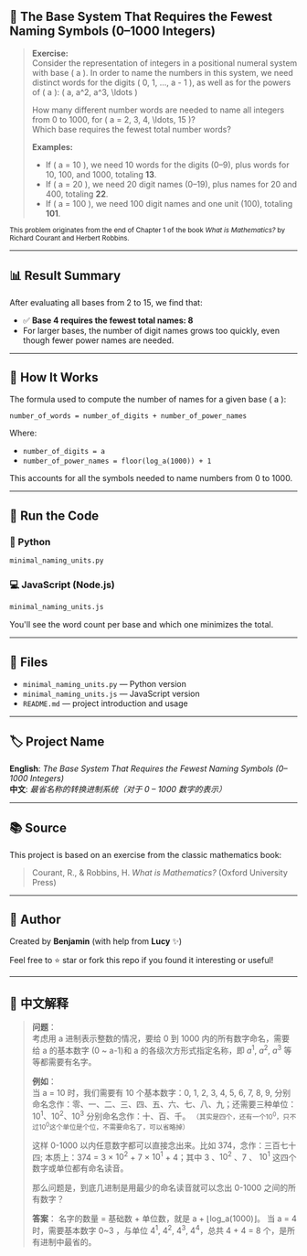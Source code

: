 ## 🔢 The Base System That Requires the Fewest Naming Symbols (0–1000 Integers)

> **Exercise:**  
> Consider the representation of integers in a positional numeral system with base \( a \). In order to name the numbers in this system, we need distinct words for the digits \( 0, 1, ..., a - 1 \), as well as for the powers of \( a \): \( a, a^2, a^3, \ldots \)
>
> How many different number words are needed to name all integers from 0 to 1000, for \( a = 2, 3, 4, \ldots, 15 \)?  
> Which base requires the fewest total number words?
>
> **Examples:**
>
> - If \( a = 10 \), we need 10 words for the digits (0–9), plus words for 10, 100, and 1000, totaling **13**.
> - If \( a = 20 \), we need 20 digit names (0–19), plus names for 20 and 400, totaling **22**.
> - If \( a = 100 \), we need 100 digit names and one unit (100), totaling **101**.

<small>This problem originates from the end of Chapter 1 of the book _What is Mathematics?_ by Richard Courant and Herbert Robbins.</small>

---

## 📊 Result Summary

After evaluating all bases from 2 to 15, we find that:

- ✅ **Base 4 requires the fewest total names: 8**
- For larger bases, the number of digit names grows too quickly, even though fewer power names are needed.

---

## 🧠 How It Works

The formula used to compute the number of names for a given base \( a \):

```text
number_of_words = number_of_digits + number_of_power_names
```

Where:

- `number_of_digits = a`
- `number_of_power_names = floor(log_a(1000)) + 1`

This accounts for all the symbols needed to name numbers from 0 to 1000.

---

## 🧪 Run the Code

### 🐍 Python

```bash
minimal_naming_units.py
```

### 💻 JavaScript (Node.js)

```bash
minimal_naming_units.js
```

You'll see the word count per base and which one minimizes the total.

---

## 📁 Files

- `minimal_naming_units.py` — Python version
- `minimal_naming_units.js` — JavaScript version
- `README.md` — project introduction and usage

---

## 🏷️ Project Name

**English**: _The Base System That Requires the Fewest Naming Symbols (0–1000 Integers)_  
**中文**: _最省名称的转换进制系统（对于 0 – 1000 数字的表示）_

---

## 📚 Source

This project is based on an exercise from the classic mathematics book:

> Courant, R., & Robbins, H. _What is Mathematics?_ (Oxford University Press)

---

## 🙌 Author

Created by **Benjamin** (with help from **Lucy** ✨)

Feel free to ⭐ star or fork this repo if you found it interesting or useful!

---

## 📄 中文解释

> **问题**：  
> 考虑用 a 进制表示整数的情况，要给 0 到 1000 内的所有数字命名，需要给 a 的基本数字 (0 ~ a-1)和 a 的各级次方形式指定名称，即 $a^1$, $a^2$, $a^3$ 等等都需要有名字。
>
> **例如**：  
> 当 a = 10 时，我们需要有 10 个基本数字：0, 1, 2, 3, 4, 5, 6, 7, 8, 9, 分别命名念作：零、一、二、三、四、五、六、七、八、九；还需要三种单位：$10^1$、$10^2$、$10^3$ 分别命名念作：十、百、千。
> <small>（其实是四个，还有一个$10^0$，只不过$10^0$这个单位是个位，不需要命名了，可以省略掉）</small>
>
> 这样 0-1000 以内任意数字都可以直接念出来。比如 374，念作：三百七十四;
> 本质上：374 = 3 &times; $10^2$ + 7 &times; $10^1$ + 4；其中 3 、$10^2$ 、7 、 $10^1$ 这四个数字或单位都有命名读音。
>
> 那么问题是，到底几进制是用最少的命名读音就可以念出 0-1000 之间的所有数字？
>
> **答案**：
> 名字的数量 = 基础数 + 单位数，就是 a + ⌊log_a(1000)⌋。
> 当 a = 4 时，需要基本数字 0~3 ，与单位 $4^1$, $4^2$, $4^3$, $4^4$，总共 4 + 4 = 8 个，是所有进制中最省的。
